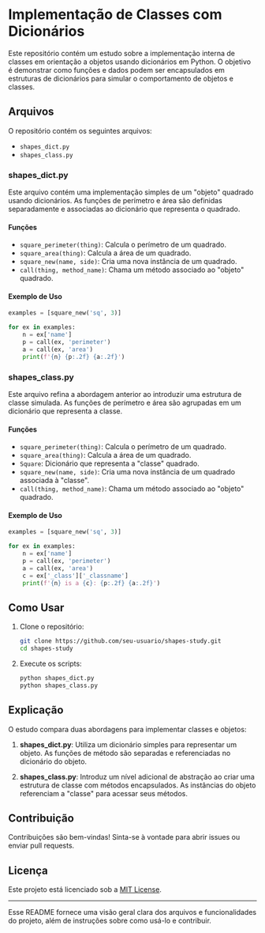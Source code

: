 # Implementação de Classes com Dicionários

Este repositório contém um estudo sobre a implementação interna de classes em orientação a objetos usando dicionários em Python. O objetivo é demonstrar como funções e dados podem ser encapsulados em estruturas de dicionários para simular o comportamento de objetos e classes.

## Arquivos

O repositório contém os seguintes arquivos:

- `shapes_dict.py`
- `shapes_class.py`

### shapes_dict.py

Este arquivo contém uma implementação simples de um "objeto" quadrado usando dicionários. As funções de perímetro e área são definidas separadamente e associadas ao dicionário que representa o quadrado.

#### Funções

- `square_perimeter(thing)`: Calcula o perímetro de um quadrado.
- `square_area(thing)`: Calcula a área de um quadrado.
- `square_new(name, side)`: Cria uma nova instância de um quadrado.
- `call(thing, method_name)`: Chama um método associado ao "objeto" quadrado.

#### Exemplo de Uso

```python
examples = [square_new('sq', 3)]

for ex in examples:
    n = ex['name']
    p = call(ex, 'perimeter')
    a = call(ex, 'area')
    print(f'{n} {p:.2f} {a:.2f}')
```

### shapes_class.py

Este arquivo refina a abordagem anterior ao introduzir uma estrutura de classe simulada. As funções de perímetro e área são agrupadas em um dicionário que representa a classe.

#### Funções

- `square_perimeter(thing)`: Calcula o perímetro de um quadrado.
- `square_area(thing)`: Calcula a área de um quadrado.
- `Square`: Dicionário que representa a "classe" quadrado.
- `square_new(name, side)`: Cria uma nova instância de um quadrado associada à "classe".
- `call(thing, method_name)`: Chama um método associado ao "objeto" quadrado.

#### Exemplo de Uso

```python
examples = [square_new('sq', 3)]

for ex in examples:
    n = ex['name']
    p = call(ex, 'perimeter')
    a = call(ex, 'area')
    c = ex['_class']['_classname']
    print(f'{n} is a {c}: {p:.2f} {a:.2f}')
```

## Como Usar

1. Clone o repositório:
   ```bash
   git clone https://github.com/seu-usuario/shapes-study.git
   cd shapes-study
   ```

2. Execute os scripts:
   ```bash
   python shapes_dict.py
   python shapes_class.py
   ```

## Explicação

O estudo compara duas abordagens para implementar classes e objetos:

1. **shapes_dict.py**: Utiliza um dicionário simples para representar um objeto. As funções de método são separadas e referenciadas no dicionário do objeto.

2. **shapes_class.py**: Introduz um nível adicional de abstração ao criar uma estrutura de classe com métodos encapsulados. As instâncias do objeto referenciam a "classe" para acessar seus métodos.

## Contribuição

Contribuições são bem-vindas! Sinta-se à vontade para abrir issues ou enviar pull requests.

## Licença

Este projeto está licenciado sob a [MIT License](LICENSE).

---

Esse README fornece uma visão geral clara dos arquivos e funcionalidades do projeto, além de instruções sobre como usá-lo e contribuir.
